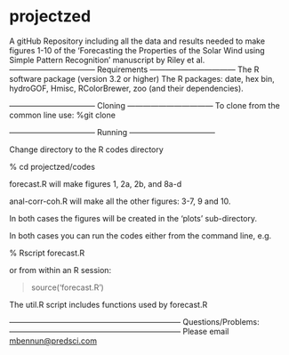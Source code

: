# projectzed
A gitHub Repository including all the data and results needed to make figures 1-10 of the ‘Forecasting the Properties of the Solar Wind using Simple Pattern Recognition’ manuscript by Riley et al.
———————————
Requirements
———————————
The R software package (version 3.2 or higher)
The R packages: date, hex bin, hydroGOF, Hmisc, RColorBrewer, zoo (and their dependencies).

———————————
Cloning
———————————
To clone from the common line use:
%git clone 

———————————
Running 
———————————

Change directory to the R codes directory

% cd projectzed/codes

forecast.R will make figures 1, 2a, 2b, and 8a-d 

anal-corr-coh.R will make all the other figures: 3-7, 9 and 10.

In both cases the figures will be created in the ‘plots’ sub-directory.

In both cases you can run the codes either from the command line, e.g.

% Rscript forecast.R

or from within an R session:

> source(‘forecast.R’)

The util.R script includes functions used by forecast.R

——————————————————————
Questions/Problems:
——————————————————————
Please email mbennun@predsci.com
